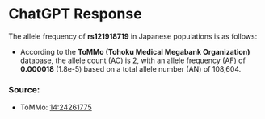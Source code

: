 # ChatGPT Response

The allele frequency of **rs121918719** in Japanese populations is as follows:

- According to the **ToMMo (Tohoku Medical Megabank Organization)** database, the allele count (AC) is 2, with an allele frequency (AF) of **0.000018** (1.8e-5) based on a total allele number (AN) of 108,604.

### Source:
- ToMMo: [14:24261775](https://jmorp.megabank.tohoku.ac.jp/search?query=14%3A24261775)
